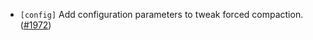 - `[config]` Add configuration parameters to tweak forced compaction. ([\#1972](https://github.com/depinnetwork/por-consensus/pull/1972))